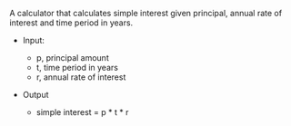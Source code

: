 A calculator that calculates simple interest given principal, annual rate of interest and time period in years.

* Input:
   + p, principal amount
   + t, time period in years
   + r, annual rate of interest
   
* Output
   + simple interest = p * t * r
